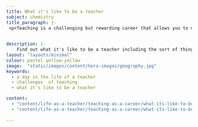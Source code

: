 ```yaml
---
title: What it's like to be a teacher
subject: chemistry
title_paragraph: |-
 <p>Teaching is a challenging but rewarding career that allows you to make a significant impact on pupils' lives. With no two days being the same, it’s an excellent choice for those who thrive in a dynamic and varied work environment.</p>

 
description: |-
    Find out what it's like to be a teacher including the sort of things you'll do day to day.
layout: "layouts/minimal"
colour: pastel yellow-yellow
image:  "static/images/content/hero-images/geography.jpg"
keywords:
  - a day in the life of a teacher 
  - challenges  of teaching 
  - what it's like to be a teacher 

content:
  - "content/life-as-a-teacher/teaching-as-a-career/what-its-like-to-be-a-teacher/header" 
  - "content/life-as-a-teacher/teaching-as-a-career/what-its-like-to-be-a-teacher/article"
  
---
```

